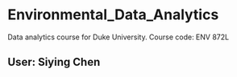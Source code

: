 # Environmental_Data_Analytics
Data analytics course for Duke University. Course code: ENV 872L

## User: Siying Chen
